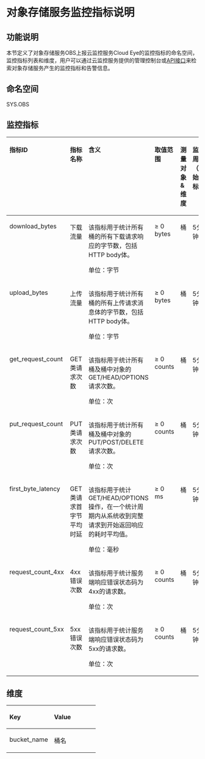 # 对象存储服务监控指标说明<a name="obs_03_0010"></a>

## 功能说明<a name="section113463214414"></a>

本节定义了对象存储服务OBS上报云监控服务Cloud Eye的监控指标的命名空间，监控指标列表和维度，用户可以通过云监控服务提供的管理控制台或[API接口](https://support.huaweicloud.com/api-ces/zh-cn_topic_0171212514.html)来检索对象存储服务产生的监控指标和告警信息。

## 命名空间<a name="section7527124418012"></a>

SYS.OBS

## 监控指标<a name="section68651401118"></a>

<a name="table1173432010116"></a>
<table><thead align="left"><tr id="row17734202013111"><th class="cellrowborder" valign="top" width="14.64853514648535%" id="mcps1.1.7.1.1"><p id="p181631121728"><a name="p181631121728"></a><a name="p181631121728"></a>指标ID</p>
</th>
<th class="cellrowborder" valign="top" width="16.548345165483454%" id="mcps1.1.7.1.2"><p id="p67346201017"><a name="p67346201017"></a><a name="p67346201017"></a>指标名称</p>
</th>
<th class="cellrowborder" valign="top" width="34.6065393460654%" id="mcps1.1.7.1.3"><p id="p17343201611"><a name="p17343201611"></a><a name="p17343201611"></a>含义</p>
</th>
<th class="cellrowborder" valign="top" width="12.37876212378762%" id="mcps1.1.7.1.4"><p id="p187346200120"><a name="p187346200120"></a><a name="p187346200120"></a>取值范围</p>
</th>
<th class="cellrowborder" valign="top" width="10.758924107589243%" id="mcps1.1.7.1.5"><p id="p9398916627"><a name="p9398916627"></a><a name="p9398916627"></a>测量对象&amp;维度</p>
</th>
<th class="cellrowborder" valign="top" width="11.058894110588941%" id="mcps1.1.7.1.6"><p id="p3360182717216"><a name="p3360182717216"></a><a name="p3360182717216"></a>监控周期（原始指标）</p>
</th>
</tr>
</thead>
<tbody><tr id="row1473410206112"><td class="cellrowborder" valign="top" width="14.64853514648535%" headers="mcps1.1.7.1.1 "><p id="p131632219218"><a name="p131632219218"></a><a name="p131632219218"></a>download_bytes</p>
</td>
<td class="cellrowborder" valign="top" width="16.548345165483454%" headers="mcps1.1.7.1.2 "><p id="p1373492012113"><a name="p1373492012113"></a><a name="p1373492012113"></a>下载流量</p>
</td>
<td class="cellrowborder" valign="top" width="34.6065393460654%" headers="mcps1.1.7.1.3 "><p id="p446464012416"><a name="p446464012416"></a><a name="p446464012416"></a>该指标用于统计所有桶的所有下载请求响应的字节数，包括HTTP body体。</p>
<p id="p973422011115"><a name="p973422011115"></a><a name="p973422011115"></a>单位：字节</p>
</td>
<td class="cellrowborder" valign="top" width="12.37876212378762%" headers="mcps1.1.7.1.4 "><p id="p0734152011116"><a name="p0734152011116"></a><a name="p0734152011116"></a>≥ 0 bytes</p>
</td>
<td class="cellrowborder" valign="top" width="10.758924107589243%" headers="mcps1.1.7.1.5 "><p id="p03984168211"><a name="p03984168211"></a><a name="p03984168211"></a>桶</p>
</td>
<td class="cellrowborder" valign="top" width="11.058894110588941%" headers="mcps1.1.7.1.6 "><p id="p2036082718218"><a name="p2036082718218"></a><a name="p2036082718218"></a>5分钟</p>
</td>
</tr>
<tr id="row1973414207113"><td class="cellrowborder" valign="top" width="14.64853514648535%" headers="mcps1.1.7.1.1 "><p id="p11164112822"><a name="p11164112822"></a><a name="p11164112822"></a>upload_bytes</p>
</td>
<td class="cellrowborder" valign="top" width="16.548345165483454%" headers="mcps1.1.7.1.2 "><p id="p1473513201616"><a name="p1473513201616"></a><a name="p1473513201616"></a>上传流量</p>
</td>
<td class="cellrowborder" valign="top" width="34.6065393460654%" headers="mcps1.1.7.1.3 "><p id="p153604541249"><a name="p153604541249"></a><a name="p153604541249"></a>该指标用于统计所有桶的所有上传请求消息体的字节数，包括HTTP body体。</p>
<p id="p27357201319"><a name="p27357201319"></a><a name="p27357201319"></a>单位：字节</p>
</td>
<td class="cellrowborder" valign="top" width="12.37876212378762%" headers="mcps1.1.7.1.4 "><p id="p20735320914"><a name="p20735320914"></a><a name="p20735320914"></a>≥ 0 bytes</p>
</td>
<td class="cellrowborder" valign="top" width="10.758924107589243%" headers="mcps1.1.7.1.5 "><p id="p4890545761"><a name="p4890545761"></a><a name="p4890545761"></a>桶</p>
</td>
<td class="cellrowborder" valign="top" width="11.058894110588941%" headers="mcps1.1.7.1.6 "><p id="p19890245867"><a name="p19890245867"></a><a name="p19890245867"></a>5分钟</p>
</td>
</tr>
<tr id="row187351420817"><td class="cellrowborder" valign="top" width="14.64853514648535%" headers="mcps1.1.7.1.1 "><p id="p14164521927"><a name="p14164521927"></a><a name="p14164521927"></a>get_request_count</p>
</td>
<td class="cellrowborder" valign="top" width="16.548345165483454%" headers="mcps1.1.7.1.2 "><p id="p2735192014110"><a name="p2735192014110"></a><a name="p2735192014110"></a>GET类请求次数</p>
</td>
<td class="cellrowborder" valign="top" width="34.6065393460654%" headers="mcps1.1.7.1.3 "><p id="p7261837510"><a name="p7261837510"></a><a name="p7261837510"></a>该指标用于统计所有桶及桶中对象的GET/HEAD/OPTIONS请求次数。</p>
<p id="p197351120211"><a name="p197351120211"></a><a name="p197351120211"></a>单位：次</p>
</td>
<td class="cellrowborder" valign="top" width="12.37876212378762%" headers="mcps1.1.7.1.4 "><p id="p97359201717"><a name="p97359201717"></a><a name="p97359201717"></a>≥ 0 counts</p>
</td>
<td class="cellrowborder" valign="top" width="10.758924107589243%" headers="mcps1.1.7.1.5 "><p id="p95691463615"><a name="p95691463615"></a><a name="p95691463615"></a>桶</p>
</td>
<td class="cellrowborder" valign="top" width="11.058894110588941%" headers="mcps1.1.7.1.6 "><p id="p105691546965"><a name="p105691546965"></a><a name="p105691546965"></a>5分钟</p>
</td>
</tr>
<tr id="row473552011113"><td class="cellrowborder" valign="top" width="14.64853514648535%" headers="mcps1.1.7.1.1 "><p id="p171641329214"><a name="p171641329214"></a><a name="p171641329214"></a>put_request_count</p>
</td>
<td class="cellrowborder" valign="top" width="16.548345165483454%" headers="mcps1.1.7.1.2 "><p id="p373513201815"><a name="p373513201815"></a><a name="p373513201815"></a>PUT类请求次数</p>
</td>
<td class="cellrowborder" valign="top" width="34.6065393460654%" headers="mcps1.1.7.1.3 "><p id="p133684171958"><a name="p133684171958"></a><a name="p133684171958"></a>该指标用于统计所有桶及桶中对象的PUT/POST/DELETE请求次数。</p>
<p id="p152291718151"><a name="p152291718151"></a><a name="p152291718151"></a>单位：次</p>
</td>
<td class="cellrowborder" valign="top" width="12.37876212378762%" headers="mcps1.1.7.1.4 "><p id="p573502014118"><a name="p573502014118"></a><a name="p573502014118"></a>≥ 0 counts</p>
</td>
<td class="cellrowborder" valign="top" width="10.758924107589243%" headers="mcps1.1.7.1.5 "><p id="p1951347168"><a name="p1951347168"></a><a name="p1951347168"></a>桶</p>
</td>
<td class="cellrowborder" valign="top" width="11.058894110588941%" headers="mcps1.1.7.1.6 "><p id="p16957471562"><a name="p16957471562"></a><a name="p16957471562"></a>5分钟</p>
</td>
</tr>
<tr id="row67351201118"><td class="cellrowborder" valign="top" width="14.64853514648535%" headers="mcps1.1.7.1.1 "><p id="p41641021218"><a name="p41641021218"></a><a name="p41641021218"></a>first_byte_latency</p>
</td>
<td class="cellrowborder" valign="top" width="16.548345165483454%" headers="mcps1.1.7.1.2 "><p id="p2073520208110"><a name="p2073520208110"></a><a name="p2073520208110"></a>GET类请求首字节平均时延</p>
</td>
<td class="cellrowborder" valign="top" width="34.6065393460654%" headers="mcps1.1.7.1.3 "><p id="p16735112016116"><a name="p16735112016116"></a><a name="p16735112016116"></a>该指标用于统计GET/HEAD/OPTIONS操作，在一个统计周期内从系统收到完整请求到开始返回响应的耗时平均值。</p>
<p id="p12264143317512"><a name="p12264143317512"></a><a name="p12264143317512"></a>单位：毫秒</p>
</td>
<td class="cellrowborder" valign="top" width="12.37876212378762%" headers="mcps1.1.7.1.4 "><p id="p1573515202113"><a name="p1573515202113"></a><a name="p1573515202113"></a>≥ 0 ms</p>
</td>
<td class="cellrowborder" valign="top" width="10.758924107589243%" headers="mcps1.1.7.1.5 "><p id="p19232184812615"><a name="p19232184812615"></a><a name="p19232184812615"></a>桶</p>
</td>
<td class="cellrowborder" valign="top" width="11.058894110588941%" headers="mcps1.1.7.1.6 "><p id="p1523219487613"><a name="p1523219487613"></a><a name="p1523219487613"></a>5分钟</p>
</td>
</tr>
<tr id="row1273519201615"><td class="cellrowborder" valign="top" width="14.64853514648535%" headers="mcps1.1.7.1.1 "><p id="p1216492922"><a name="p1216492922"></a><a name="p1216492922"></a>request_count_4xx</p>
</td>
<td class="cellrowborder" valign="top" width="16.548345165483454%" headers="mcps1.1.7.1.2 "><p id="p87351201810"><a name="p87351201810"></a><a name="p87351201810"></a>4xx错误次数</p>
</td>
<td class="cellrowborder" valign="top" width="34.6065393460654%" headers="mcps1.1.7.1.3 "><p id="p13682104611516"><a name="p13682104611516"></a><a name="p13682104611516"></a>该指标用于统计服务端响应错误状态码为4xx的请求数。</p>
<p id="p21359475512"><a name="p21359475512"></a><a name="p21359475512"></a>单位：次</p>
</td>
<td class="cellrowborder" valign="top" width="12.37876212378762%" headers="mcps1.1.7.1.4 "><p id="p157361201013"><a name="p157361201013"></a><a name="p157361201013"></a>≥ 0 counts</p>
</td>
<td class="cellrowborder" valign="top" width="10.758924107589243%" headers="mcps1.1.7.1.5 "><p id="p51481449267"><a name="p51481449267"></a><a name="p51481449267"></a>桶</p>
</td>
<td class="cellrowborder" valign="top" width="11.058894110588941%" headers="mcps1.1.7.1.6 "><p id="p1214844910612"><a name="p1214844910612"></a><a name="p1214844910612"></a>5分钟</p>
</td>
</tr>
<tr id="row1073652013115"><td class="cellrowborder" valign="top" width="14.64853514648535%" headers="mcps1.1.7.1.1 "><p id="p61642022214"><a name="p61642022214"></a><a name="p61642022214"></a>request_count_5xx</p>
</td>
<td class="cellrowborder" valign="top" width="16.548345165483454%" headers="mcps1.1.7.1.2 "><p id="p1573662016113"><a name="p1573662016113"></a><a name="p1573662016113"></a>5xx错误次数</p>
</td>
<td class="cellrowborder" valign="top" width="34.6065393460654%" headers="mcps1.1.7.1.3 "><p id="p2081025316518"><a name="p2081025316518"></a><a name="p2081025316518"></a>该指标用于统计服务端响应错误状态码为5xx的请求数。</p>
<p id="p427818541858"><a name="p427818541858"></a><a name="p427818541858"></a>单位：次</p>
</td>
<td class="cellrowborder" valign="top" width="12.37876212378762%" headers="mcps1.1.7.1.4 "><p id="p3736820718"><a name="p3736820718"></a><a name="p3736820718"></a>≥ 0 counts</p>
</td>
<td class="cellrowborder" valign="top" width="10.758924107589243%" headers="mcps1.1.7.1.5 "><p id="p10289125019610"><a name="p10289125019610"></a><a name="p10289125019610"></a>桶</p>
</td>
<td class="cellrowborder" valign="top" width="11.058894110588941%" headers="mcps1.1.7.1.6 "><p id="p1428910501568"><a name="p1428910501568"></a><a name="p1428910501568"></a>5分钟</p>
</td>
</tr>
</tbody>
</table>

## 维度<a name="section12904182032315"></a>

<a name="table15928193052316"></a>
<table><thead align="left"><tr id="row189742307237"><th class="cellrowborder" valign="top" width="49.94%" id="mcps1.1.3.1.1"><p id="p10974183013232"><a name="p10974183013232"></a><a name="p10974183013232"></a>Key</p>
</th>
<th class="cellrowborder" valign="top" width="50.06%" id="mcps1.1.3.1.2"><p id="p189741530112310"><a name="p189741530112310"></a><a name="p189741530112310"></a>Value</p>
</th>
</tr>
</thead>
<tbody><tr id="row1897416309239"><td class="cellrowborder" valign="top" width="49.94%" headers="mcps1.1.3.1.1 "><p id="p1696846152319"><a name="p1696846152319"></a><a name="p1696846152319"></a>bucket_name</p>
</td>
<td class="cellrowborder" valign="top" width="50.06%" headers="mcps1.1.3.1.2 "><p id="p15696154616233"><a name="p15696154616233"></a><a name="p15696154616233"></a>桶名</p>
</td>
</tr>
</tbody>
</table>

